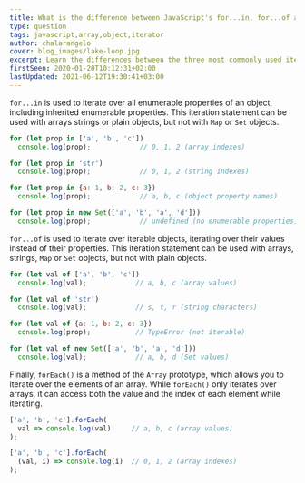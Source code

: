 ```yaml
---
title: What is the difference between JavaScript's for...in, for...of and forEach?
type: question
tags: javascript,array,object,iterator
author: chalarangelo
cover: blog_images/lake-loop.jpg
excerpt: Learn the differences between the three most commonly used iteration methods offered by JavaScript, which often confuse beginners and veterans alike.
firstSeen: 2020-01-20T10:12:31+02:00
lastUpdated: 2021-06-12T19:30:41+03:00
---
```


`for...in` is used to iterate over all enumerable properties of an object, including inherited enumerable properties. This iteration statement can be used with arrays strings or plain objects, but not with `Map` or `Set` objects.

```js
for (let prop in ['a', 'b', 'c'])
  console.log(prop);            // 0, 1, 2 (array indexes)

for (let prop in 'str')
  console.log(prop);            // 0, 1, 2 (string indexes)

for (let prop in {a: 1, b: 2, c: 3})
  console.log(prop);            // a, b, c (object property names)

for (let prop in new Set(['a', 'b', 'a', 'd']))
  console.log(prop);            // undefined (no enumerable properties)
```

`for...of` is used to iterate over iterable objects, iterating over their values instead of their properties. This iteration statement can be used with arrays, strings, `Map` or `Set` objects, but not with plain objects.

```js
for (let val of ['a', 'b', 'c'])
  console.log(val);            // a, b, c (array values)

for (let val of 'str')
  console.log(val);            // s, t, r (string characters)

for (let val of {a: 1, b: 2, c: 3})
  console.log(prop);           // TypeError (not iterable)

for (let val of new Set(['a', 'b', 'a', 'd']))
  console.log(val);            // a, b, d (Set values)
```

Finally, `forEach()` is a method of the `Array` prototype, which allows you to iterate over the elements of an array. While `forEach()` only iterates over arrays, it can access both the value and the index of each element while iterating.

```js
['a', 'b', 'c'].forEach(
  val => console.log(val)     // a, b, c (array values)
);

['a', 'b', 'c'].forEach(
  (val, i) => console.log(i)  // 0, 1, 2 (array indexes)
);
```

